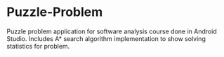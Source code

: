 # Puzzle-Problem
Puzzle problem application for software analysis course done in Android Studio. Includes A* search algorithm implementation to show solving statistics for problem.
